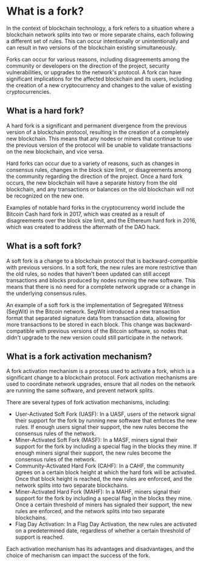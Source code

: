 # What is a fork?

In the context of blockchain technology, a fork refers to a situation where a blockchain network splits into two or more separate chains, each following a different set of rules. This can occur intentionally or unintentionally and can result in two versions of the blockchain existing simultaneously.

Forks can occur for various reasons, including disagreements among the community or developers on the direction of the project, security vulnerabilities, or upgrades to the network's protocol. A fork can have significant implications for the affected blockchain and its users, including the creation of a new cryptocurrency and changes to the value of existing cryptocurrencies.


## What is a hard fork?

A hard fork is a significant and permanent divergence from the previous version of a blockchain protocol, resulting in the creation of a completely new blockchain. This means that any nodes or miners that continue to use the previous version of the protocol will be unable to validate transactions on the new blockchain, and vice versa.

Hard forks can occur due to a variety of reasons, such as changes in consensus rules, changes in the block size limit, or disagreements among the community regarding the direction of the project. Once a hard fork occurs, the new blockchain will have a separate history from the old blockchain, and any transactions or balances on the old blockchain will not be recognized on the new one.

Examples of notable hard forks in the cryptocurrency world include the Bitcoin Cash hard fork in 2017, which was created as a result of disagreements over the block size limit, and the Ethereum hard fork in 2016, which was created to address the aftermath of the DAO hack.


## What is a soft fork?

A soft fork is a change to a blockchain protocol that is backward-compatible with previous versions. In a soft fork, the new rules are more restrictive than the old rules, so nodes that haven't been updated can still accept transactions and blocks produced by nodes running the new software. This means that there is no need for a complete network upgrade or a change in the underlying consensus rules.

An example of a soft fork is the implementation of Segregated Witness (SegWit) in the Bitcoin network. SegWit introduced a new transaction format that separated signature data from transaction data, allowing for more transactions to be stored in each block. This change was backward-compatible with previous versions of the Bitcoin software, so nodes that didn't upgrade to the new version could still participate in the network.


## What is a fork activation mechanism?

A fork activation mechanism is a process used to activate a fork, which is a significant change to a blockchain protocol. Fork activation mechanisms are used to coordinate network upgrades, ensure that all nodes on the network are running the same software, and prevent network splits.

There are several types of fork activation mechanisms, including:

- User-Activated Soft Fork (UASF): In a UASF, users of the network signal their support for the fork by running new software that enforces the new rules. If enough users signal their support, the new rules become the consensus rules of the network.  
- Miner-Activated Soft Fork (MASF): In a MASF, miners signal their support for the fork by including a special flag in the blocks they mine. If enough miners signal their support, the new rules become the consensus rules of the network.  
- Community-Activated Hard Fork (CAHF): In a CAHF, the community agrees on a certain block height at which the hard fork will be activated. Once that block height is reached, the new rules are enforced, and the network splits into two separate blockchains.  
- Miner-Activated Hard Fork (MAHF): In a MAHF, miners signal their support for the fork by including a special flag in the blocks they mine. Once a certain threshold of miners has signaled their support, the new rules are enforced, and the network splits into two separate blockchains.  
- Flag Day Activation: In a Flag Day Activation, the new rules are activated on a predetermined date, regardless of whether a certain threshold of support is reached.  

Each activation mechanism has its advantages and disadvantages, and the choice of mechanism can impact the success of the fork.

